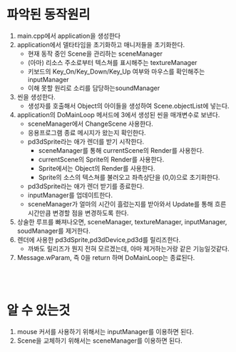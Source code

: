 # 파악된 동작원리

1. main.cpp에서 application을 생성한다  
2. application에서 델타타임을 초기화하고 매니저들을 초기화한다.  
    - 현재 동작 중인 Scene을 관리하는 sceneManager  
    - (아마) 리소스 주소로부터 텍스쳐를 표시해주는 textureManager  
    - 키보드의 Key_On/Key_Down/Key_Up 여부와 마우스를 확인해주는 inputManager  
    - 이해 못할 원리로 소리를 담당하는soundManager  
3. 씬을 생성한다.  
    - 생성자를 호출해서 Object의 아이들을 생성하여 Scene.objectList에 넣는다.  
4. application의 DoMainLoop 메서드에 3에서 생성된 씬을 매개변수로 보낸다.  
    - sceneManager에서 ChangeScene 사용한다.
    - 응용프로그램 종료 메시지가 왔는지 확인한다.  
    - pd3dSprite라는 애가 렌더를 받기 시작한다.  
        - sceneManager를 통해 currentScene의 Render를 사용한다.  
        - currentScene의 Sprite의 Render를 사용한다.  
        - Sprite에서는 Object의 Render를 사용한다.  
        - Sprite의 소스의 텍스쳐를 불러오고 좌측상단을 (0,0)으로 초기화한다.  
    - pd3dSprite라는 애가 렌더 받기를 종료한다.
    - inputManager를 업데이트한다.  
    - sceneManager가 얼마의 시간이 흘렀는지를 받아와서 Update를 통해 흐른 시간만큼 변경할 점을 변경하도록 한다.  
5. 상술한 루프를 빠져나오면, sceneManager, textureManager, inputManager, soudManager를 제거한다.  
6. 렌더에 사용한 pd3dSprite,pd3dDevice,pd3d를 릴리즈한다.  
    - 까봐도 릴리즈가 뭔지 전혀 모르겠는데, 아마 제거하는거랑 같은 기능일것같다.  
7. Message.wParam, 즉 0을 return 하며 DoMainLoop는 종료된다.  
<br>
<br>

# 알 수 있는것
1. mouse 커서를 사용하기 위해서는 inputManager를 이용하면 된다.  
2. Scene을 교체하기 위해서는 sceneManager를 이용하면 된다.  